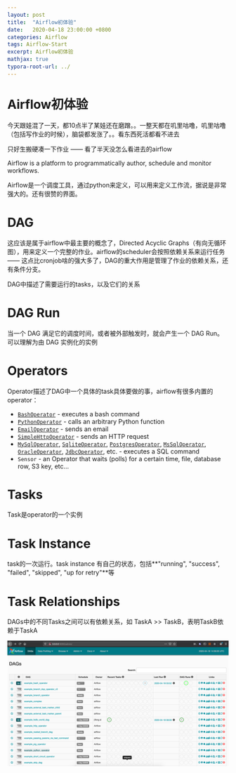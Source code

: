 ```yaml
---
layout: post
title:  "Airflow初体验"
date:   2020-04-18 23:00:00 +0800
categories: Airflow
tags: Airflow-Start
excerpt: Airflow初体验
mathjax: true
typora-root-url: ../
---
```


# Airflow初体验

今天跟娃混了一天，都10点半了某娃还在磨蹭。。一整天都在叽里咕噜，叽里咕噜（包括写作业的时候），脑袋都发涨了。。看东西死活都看不进去

只好生搬硬凑一下作业 —— 看了半天没怎么看进去的airflow

Airflow is a platform to programmatically author, schedule and monitor workflows.

Airflow是一个调度工具，通过python来定义，可以用来定义工作流，据说是非常强大的。还有很赞的界面。

# DAG

这应该是属于airflow中最主要的概念了，Directed Acyclic Graphs（有向无循环图），用来定义一个完整的作业。airflow的scheduler会按照依赖关系来运行任务 —— 这点比cronjob啥的强大多了，DAG的重大作用是管理了作业的依赖关系，还有条件分支。

DAG中描述了需要运行的tasks，以及它们的关系

# DAG Run

当一个 DAG 满足它的调度时间，或者被外部触发时，就会产生一个 DAG Run。可以理解为由 DAG 实例化的实例

# Operators

Operator描述了DAG中一个具体的task具体要做的事，airflow有很多内置的operator：

- [`BashOperator`](https://airflow.apache.org/docs/stable/_api/airflow/operators/bash_operator/index.html#airflow.operators.bash_operator.BashOperator) - executes a bash command
- [`PythonOperator`](https://airflow.apache.org/docs/stable/_api/airflow/operators/python_operator/index.html#airflow.operators.python_operator.PythonOperator) - calls an arbitrary Python function
- [`EmailOperator`](https://airflow.apache.org/docs/stable/_api/airflow/operators/email_operator/index.html#airflow.operators.email_operator.EmailOperator) - sends an email
- [`SimpleHttpOperator`](https://airflow.apache.org/docs/stable/_api/airflow/operators/http_operator/index.html#airflow.operators.http_operator.SimpleHttpOperator) - sends an HTTP request
- [`MySqlOperator`](https://airflow.apache.org/docs/stable/_api/airflow/operators/mysql_operator/index.html#airflow.operators.mysql_operator.MySqlOperator), [`SqliteOperator`](https://airflow.apache.org/docs/stable/_api/airflow/operators/sqlite_operator/index.html#airflow.operators.sqlite_operator.SqliteOperator), [`PostgresOperator`](https://airflow.apache.org/docs/stable/_api/airflow/operators/postgres_operator/index.html#airflow.operators.postgres_operator.PostgresOperator), [`MsSqlOperator`](https://airflow.apache.org/docs/stable/_api/airflow/operators/mssql_operator/index.html#airflow.operators.mssql_operator.MsSqlOperator), [`OracleOperator`](https://airflow.apache.org/docs/stable/_api/airflow/operators/oracle_operator/index.html#airflow.operators.oracle_operator.OracleOperator), [`JdbcOperator`](https://airflow.apache.org/docs/stable/_api/airflow/operators/jdbc_operator/index.html#airflow.operators.jdbc_operator.JdbcOperator), etc. - executes a SQL command
- `Sensor` - an Operator that waits (polls) for a certain time, file, database row, S3 key, etc…

# Tasks

Task是operator的一个实例

# Task Instance

task的一次运行。task instance 有自己的状态，包括**"running", "success", "failed", "skipped", "up for retry"**等

# Task Relationships

DAGs中的不同Tasks之间可以有依赖关系，如 TaskA >> TaskB，表明TaskB依赖于TaskA

![image-20200418225615960](/../assets/images/image-20200418225615960.png)